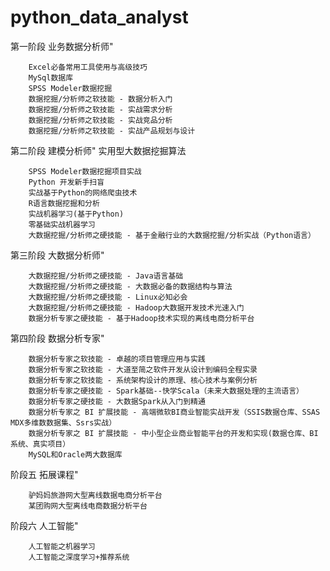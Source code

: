 # python_data_analyst

第一阶段
业务数据分析师"  

        Excel必备常用工具使用与高级技巧
        MySql数据库
        SPSS Modeler数据挖掘
        数据挖掘/分析师之软技能 - 数据分析入门
        数据挖掘/分析师之软技能 - 实战需求分析
        数据挖掘/分析师之软技能 - 实战竞品分析
        数据挖掘/分析师之软技能 - 实战产品规划与设计
	
第二阶段
建模分析师"	实用型大数据挖掘算法  

        SPSS Modeler数据挖掘项目实战
        Python 开发新手扫盲
        实战基于Python的网络爬虫技术
        R语言数据挖掘和分析
        实战机器学习(基于Python)
        零基础实战机器学习
        大数据挖掘/分析师之硬技能 - 基于金融行业的大数据挖掘/分析实战（Python语言）
	
第三阶段
大数据分析师" 

        大数据挖掘/分析师之硬技能 - Java语言基础
        大数据挖掘/分析师之硬技能 - 大数据必备的数据结构与算法
        大数据挖掘/分析师之硬技能 - Linux必知必会
        大数据挖掘/分析师之硬技能 - Hadoop大数据开发技术光速入门
        数据分析专家之硬技能 - 基于Hadoop技术实现的离线电商分析平台
	
第四阶段
数据分析专家"  

        数据分析专家之软技能 - 卓越的项目管理应用与实践
        数据分析专家之软技能 - 大道至简之软件开发从设计到编码全程实录
        数据分析专家之软技能 - 系统架构设计的原理、核心技术与案例分析
        数据分析专家之硬技能 - Spark基础--快学Scala（未来大数据处理的主流语言）
        数据分析专家之硬技能 - 大数据Spark从入门到精通
        数据分析专家之 BI 扩展技能 - 高端微软BI商业智能实战开发（SSIS数据仓库、SSAS MDX多维数数据集、Ssrs实战）
        数据分析专家之 BI 扩展技能 - 中小型企业商业智能平台的开发和实现(数据仓库、BI系统、真实项目）
        MySQL和Oracle两大数据库
	
阶段五
拓展课程"  

        驴妈妈旅游网大型离线数据电商分析平台
        某团购网大型离线电商数据分析平台
	
阶段六
人工智能"  

        人工智能之机器学习
        人工智能之深度学习+推荐系统

